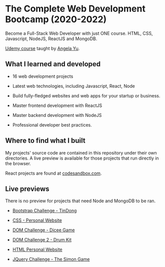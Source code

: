 # The Complete Web Development Bootcamp (2020-2022)
Become a Full-Stack Web Developer with just ONE course. HTML, CSS, Javascript, NodeJS, ReactJS and MongoDB.

[Udemy course](https://www.udemy.com/course/the-complete-web-development-bootcamp/) taught by [Angela Yu](https://www.udemy.com/user/4b4368a3-b5c8-4529-aa65-2056ec31f37e/).

## What I learned and developed

- 16 web development projects

- Latest web technologies, including Javascript, React, Node

- Build fully-fledged websites and web apps for your startup or business.

- Master frontend development with ReactJS

- Master backend development with NodeJS

- Professional developer best practices.

## Where to find what I built

My projects' source code are contained in this repository under their own directories. A live preview is available for those projects that run directly in the browser.

React projects are found at [codesandbox.com](ReactJS/README.md).

## Live previews

There is no preview for projects that need Node and MongoDB to be ran. 

- [Bootstrap Challenge - TinDong](https://shorthaired-dapper-coconut.glitch.me/Bootstrap%20Challenge%20-%20TinDog/)

- [CSS - Personal Website](https://shorthaired-dapper-coconut.glitch.me/CSS%20-%20Personal%20Website/)

- [DOM Challenge - Dicee Game](https://shorthaired-dapper-coconut.glitch.me/DOM%20Challenge%20-%20Dicee%20Game/)

- [DOM Challenge 2 - Drum Kit](https://shorthaired-dapper-coconut.glitch.me/DOM%20Challenge%202%20-%20Drum%20Kit/)

- [HTML Personal Website](https://shorthaired-dapper-coconut.glitch.me/HTML%20-%20Personal%20Website/)

- [JQuery Challenge - The Simon Game](https://shorthaired-dapper-coconut.glitch.me/JQuery%20Challenge%20-%20The%20Simon%20Game/)